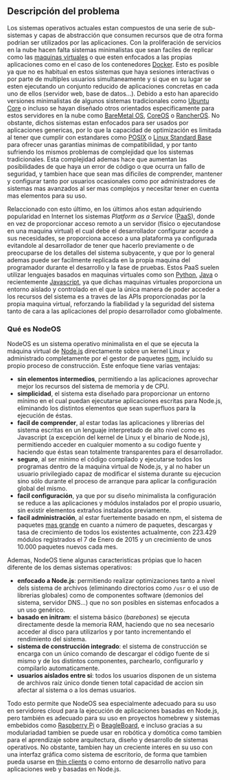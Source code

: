 ## Descripción del problema

Los sistemas operativos actuales estan compuestos de una serie de sub-sistemas y
capas de abstracción que consumen recursos que de otra forma podrian ser
utilizados por las aplicaciones. Con la proliferación de servicios en la nube
hacen falta sistemas minimalistas que sean faciles de replicar como las
[maquinas virtuales](https://es.wikipedia.org/wiki/Máquina_virtual) o que esten
enfocados a las propias aplicaciones como en el caso de los contenedores
[Docker](https://www.docker.com). Esto es posible ya que no es habitual en estos
sistemas que haya sesiones interactivas o por parte de multiples usuarios
simultaneamente y si que en su lugar se esten ejecutando un conjunto reducido de
aplicaciones concretas en cada uno de ellos (servidor web, base de datos...).
Debido a esto han aparecido versiones minimalistas de algunos sistemas
tradicionales como [Ubuntu Core](https://developer.ubuntu.com/en/snappy) o
incluso se hayan diseñado otros orientados especificamente para estos servidores
en la nube como [BareMetal OS](http://www.returninfinity.com/baremetal.html),
[CoreOS](https://coreos.com) o [RancherOS](http://rancher.com/rancher-os).
No obstante, dichos sistemas estan enfocados para ser usados por aplicaciones
genericas, por lo que la capacidad de optimización es limitada al tener que
cumplir con estandares como [POSIX](https://es.wikipedia.org/wiki/POSIX) o
[Linux Standard Base](http://www.linuxfoundation.org/collaborate/workgroups/lsb)
para ofrecer unas garantias minimas de compatibilidad, y por tanto sufriendo los
mismos problemas de complejidad que los sistemas tradicionales. Esta complejidad
ademas hace que aumentan las posibilidades de que haya un error de código o que
ocurra un fallo de seguridad, y tambien hace que sean mas dificiles de
comprender, mantener y configurar tanto por usuarios ocasionales como por
administradores de sistemas mas avanzados al ser mas complejos y necesitar tener
en cuenta mas elementos para su uso.

Relaccionado con esto último, en los últimos años estan adquiriendo popularidad
en Internet los sistemas *Platform as a Service*
([PaaS](https://en.wikipedia.org/wiki/Platform_as_a_service)), donde en vez de
proporcionar acceso remoto a un servidor (fisico o ejecutandose en una maquina
virtual) el cual debe el desarrollador configurar acorde a sus necesidades, se
proporciona acceso a una plataforma ya configurada evitandole al desarrollador
de tener que hacerlo previamente o de preocuparse de los detalles del sistema
subyacente, y que por lo general ademas puede ser facilmente replicada en la
propia maquina del programador durante el desarrollo y la fase de pruebas. Estos
PaaS suelen utilizar lenguajes basados en maquinas virtuales como son
[Python](https://www.python.org), [Java](https://www.java.com) o recientemente
[Javascript](https://es.wikipedia.org/wiki/JavaScript), ya que dichas maquinas
virtuales proporciona un entorno aislado y controlado en el que la única manera
de poder acceder a los recursos del sistema es a traves de las APIs
proporcionadas por la propia maquina virtual, reforzando la fiabilidad y la
seguridad del sistema tanto de cara a las aplicaciones del propio desarrollador
como globalmente.

### Qué es NodeOS

NodeOS es un sistema operativo minimalista en el que se ejecuta la máquina
virtual de [Node.js](https://nodejs.org) directamente sobre un kernel Linux y
administrado completamente por el gestor de paquetes [npm](https://www.npmjs.org),
incluido su propio proceso de construcción. Este enfoque tiene varias ventajas:

* **sin elementos intermedios**, permitiendo a las aplicaciones aprovechar mejor
  los recursos del sistema de memoria y de CPU.
* **simplicidad**, el sistema esta diseñado para proporcionar un entorno mínimo
  en el cual puedan ejecutarse aplicaciones escritas para Node.js, eliminando
  los distintos elementos que sean superfluos para la ejecución de éstas.
* **facil de comprender**, al estar todas las aplicaciones y librerias del
  sistema escritas en un lenguaje interpretado de alto nivel como es Javascript
  (a excepción del kernel de Linux y el binario de Node.js), permitiendo
  acceder en cualquier momento a su codigo fuente y haciendo que éstas sean
  totalmente transparentes para el desarrollador.
* **seguro**, al ser minimo el código compilado y ejecutarse todos los programas
  dentro de la maquina virtual de Node.js, y al no haber un usuario privilegiado
  capaz de modificar el sistema durante su ejecucion sino sólo durante el
  proceso de arranque para aplicar la configuración global del mismo.
* **facil configuración**, ya que por su diseño minimalista la configuración se
  reduce a las aplicaciones y módulos instalados por el propio usuario, sin
  existir elementos extraños instalados previamente.
* **facil administración**, al estar fuertemente basado en npm, el sistema de
  paquetes [mas grande](http://blog.npmjs.org/post/120036339840/npm-weekly-18)
  en cuanto a número de paquetes, descargas y tasa de crecimiento de todos los
  existentes actualmente, con 223.429 módulos registrados el 7 de Enero de 2015
  y un crecimiento de unos 10.000 paquetes nuevos cada mes.

Ademas, NodeOS tiene algunas caracteristicas própias que lo hacen diferente de
los demas sistemas operativos:

* **enfocado a Node.js**: permitiendo realizar optimizaciones tanto a nivel dels
  sistema de archivos (eliminando directorios como `/usr` o el uso de librerias
  globales) como de componentes software (demonios del sistema, servidor DNS...)
  que no son posibles en sistemas enfocados a un uso genérico.
* **basado en initram**: el sistema básico (*barebones*) se ejecuta directamente
  desde la memoria RAM, haciendo que no sea necesario acceder al disco para
  utilizarlos y por tanto incrementando el rendimiento del sistema.
* **sistema de construcción integrado**: el sistema de construcción se encarga
  con un único comando de descargar el código fuente de si mismo y de los
  distintos componentes, parchearlo, configurarlo y compilarlo automaticamente.
* **usuarios aislados entre si**: todos los usuarios disponen de un sistema de
  archivos raíz único donde tienen total capacidad de accion sin afectar al
  sistema o a los demas usuarios.

Todo esto permite que NodeOS sea especialmente adecuado para su uso en
servidores cloud para la ejecución de aplicaciones basadas en Node.js, pero
también es adecuado para su uso en proyectos homebrew y sistemas embebidos como
[Raspberry Pi](https://raspberrypi.org) o [BeagleBoard](http://beagleboard.org),
e incluso gracias a su modulariadad tambien se puede usar en robótica y domótica
como tambien para el aprendizaje sobre arquitectura, diseño y desarrollo de
sistemas operativos. No obstante, tambien hay un creciente interes en su uso con
una interfaz gráfica como sistema de escritorio, de forma que tambien pueda
usarse en [thin clients](https://es.wikipedia.org/wiki/Cliente_liviano) o como
entorno de desarrollo nativo para aplicaciones web y basadas en Node.js.
